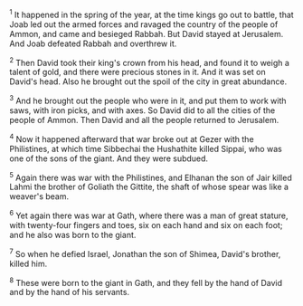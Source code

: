 <sup>1</sup> 
It happened in the spring of the year, at the time kings go out to battle, that Joab led out the armed forces and ravaged the country of the people of Ammon, and came and besieged Rabbah. But David stayed at Jerusalem. And Joab defeated Rabbah and overthrew it. 

<sup>2</sup> 
Then David took their king's crown from his head, and found it to weigh a talent of gold, and there were precious stones in it. And it was set on David's head. Also he brought out the spoil of the city in great abundance. 

<sup>3</sup> 
And he brought out the people who were in it, and put them to work with saws, with iron picks, and with axes. So David did to all the cities of the people of Ammon. Then David and all the people returned to Jerusalem.

<sup>4</sup> 
Now it happened afterward that war broke out at Gezer with the Philistines, at which time Sibbechai the Hushathite killed Sippai, who was one of the sons of the giant. And they were subdued. 

<sup>5</sup> 
Again there was war with the Philistines, and Elhanan the son of Jair killed Lahmi the brother of Goliath the Gittite, the shaft of whose spear was like a weaver's beam. 

<sup>6</sup> 
Yet again there was war at Gath, where there was a man of great stature, with twenty-four fingers and toes, six on each hand and six on each foot; and he also was born to the giant. 

<sup>7</sup> 
So when he defied Israel, Jonathan the son of Shimea, David's brother, killed him. 

<sup>8</sup> 
These were born to the giant in Gath, and they fell by the hand of David and by the hand of his servants.